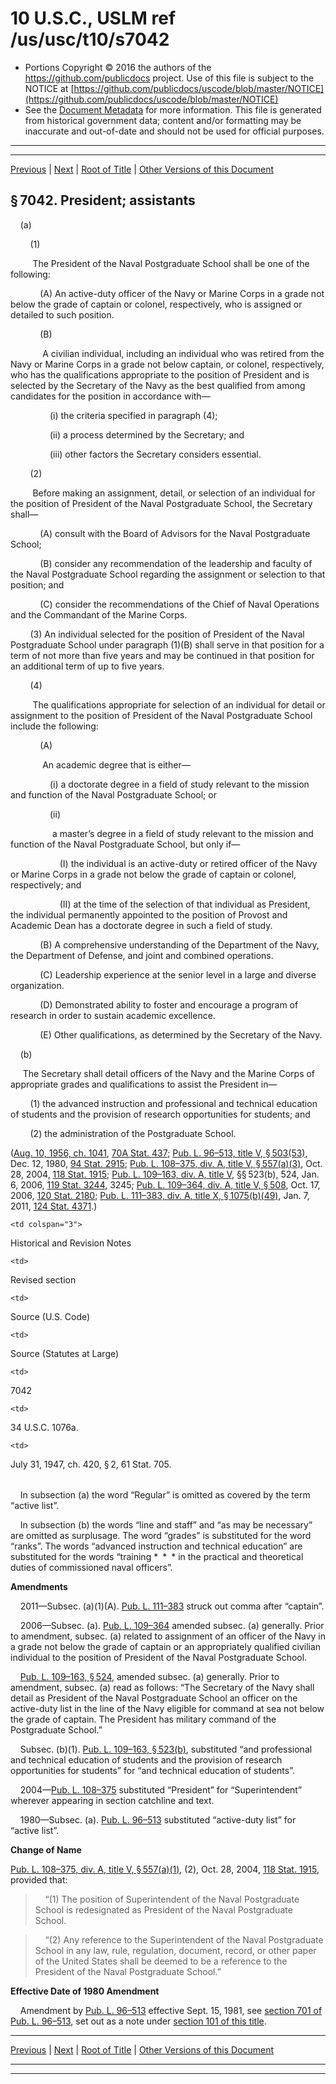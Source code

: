 ---
---

# 10 U.S.C., USLM ref /us/usc/t10/s7042

* Portions Copyright © 2016 the authors of the https://github.com/publicdocs project.
  Use of this file is subject to the NOTICE at [https://github.com/publicdocs/uscode/blob/master/NOTICE](https://github.com/publicdocs/uscode/blob/master/NOTICE)
* See the [Document Metadata](././../../../../../..//README.md) for more information.
  This file is generated from historical government data; content and/or formatting may be inaccurate and out-of-date and should not be used for official purposes.

----------
----------

[Previous](./../../../../../..//us/usc/t10/stC/ptIII/ch605/m__us_usc_t10_s7041.md) | [Next](./../../../../../..//us/usc/t10/stC/ptIII/ch605/m__us_usc_t10_s7043.md) | [Root of Title](./../../../../../../) | [Other Versions of this Document](https://publicdocs.github.io/go/links?ns=uslm&ref=%2Fus%2Fusc%2Ft10%2Fs7042)

## § 7042. President; assistants

    (a)

        (1)

         The President of the Naval Postgraduate School shall be one of the following:

            (A) An active-duty officer of the Navy or Marine Corps in a grade not below the grade of captain or colonel, respectively, who is assigned or detailed to such position.

            (B)

             A civilian individual, including an individual who was retired from the Navy or Marine Corps in a grade not below captain, or colonel, respectively, who has the qualifications appropriate to the position of President and is selected by the Secretary of the Navy as the best qualified from among candidates for the position in accordance with—

                (i) the criteria specified in paragraph (4);

                (ii) a process determined by the Secretary; and

                (iii) other factors the Secretary considers essential.

        (2)

         Before making an assignment, detail, or selection of an individual for the position of President of the Naval Postgraduate School, the Secretary shall—

            (A) consult with the Board of Advisors for the Naval Postgraduate School;

            (B) consider any recommendation of the leadership and faculty of the Naval Postgraduate School regarding the assignment or selection to that position; and

            (C) consider the recommendations of the Chief of Naval Operations and the Commandant of the Marine Corps.

        (3) An individual selected for the position of President of the Naval Postgraduate School under paragraph (1)(B) shall serve in that position for a term of not more than five years and may be continued in that position for an additional term of up to five years.

        (4)

         The qualifications appropriate for selection of an individual for detail or assignment to the position of President of the Naval Postgraduate School include the following:

            (A)

             An academic degree that is either—

                (i) a doctorate degree in a field of study relevant to the mission and function of the Naval Postgraduate School; or

                (ii)

                 a master’s degree in a field of study relevant to the mission and function of the Naval Postgraduate School, but only if—

                    (I) the individual is an active-duty or retired officer of the Navy or Marine Corps in a grade not below the grade of captain or colonel, respectively; and

                    (II) at the time of the selection of that individual as President, the individual permanently appointed to the position of Provost and Academic Dean has a doctorate degree in such a field of study.

            (B) A comprehensive understanding of the Department of the Navy, the Department of Defense, and joint and combined operations.

            (C) Leadership experience at the senior level in a large and diverse organization.

            (D) Demonstrated ability to foster and encourage a program of research in order to sustain academic excellence.

            (E) Other qualifications, as determined by the Secretary of the Navy.

    (b)

     The Secretary shall detail officers of the Navy and the Marine Corps of appropriate grades and qualifications to assist the President in—

        (1) the advanced instruction and professional and technical education of students and the provision of research opportunities for students; and

        (2) the administration of the Postgraduate School.

([Aug. 10, 1956, ch. 1041][/us/act/1956-08-10/ch1041], [70A Stat. 437][/us/stat/70A/437]; [Pub. L. 96–513, title V, § 503(53)][/us/pl/96/513/s503/53], Dec. 12, 1980, [94 Stat. 2915][/us/stat/94/2915]; [Pub. L. 108–375, div. A, title V, § 557(a)(3)][/us/pl/108/375/s557/a/3], Oct. 28, 2004, [118 Stat. 1915][/us/stat/118/1915]; [Pub. L. 109–163, div. A, title V][/us/pl/109/163], §§ 523(b), 524, Jan. 6, 2006, [119 Stat. 3244][/us/stat/119/3244], 3245; [Pub. L. 109–364, div. A, title V, § 508][/us/pl/109/364/s508], Oct. 17, 2006, [120 Stat. 2180][/us/stat/120/2180]; [Pub. L. 111–383, div. A, title X, § 1075(b)(49)][/us/pl/111/383/s1075/b/49], Jan. 7, 2011, [124 Stat. 4371][/us/stat/124/4371].)

<table>

  <tr>

    <td colspan="3"> 

Historical and Revision Notes  </td>

  </tr>

  <tr>

    <td> 

Revised section  </td>

    <td> 

Source (U.S. Code)  </td>

    <td> 

Source (Statutes at Large)  </td>

  </tr>

  <tr>

    <td> 

7042  </td>

    <td> 

34 U.S.C. 1076a.  </td>

    <td> 

July 31, 1947, ch. 420, § 2, 61 Stat. 705.  </td>

  </tr>

</table>

    In subsection (a) the word “Regular” is omitted as covered by the term “active list”.

    In subsection (b) the words “line and staff” and “as may be necessary” are omitted as surplusage. The word “grades” is substituted for the word “ranks”. The words “advanced instruction and technical education” are substituted for the words “training \* \* \* in the practical and theoretical duties of commissioned naval officers”.

 __Amendments__ 

    2011—Subsec. (a)(1)(A). [Pub. L. 111–383][/us/pl/111/383] struck out comma after “captain”.

    2006—Subsec. (a). [Pub. L. 109–364][/us/pl/109/364] amended subsec. (a) generally. Prior to amendment, subsec. (a) related to assignment of an officer of the Navy in a grade not below the grade of captain or an appropriately qualified civilian individual to the position of President of the Naval Postgraduate School.

    [Pub. L. 109–163, § 524][/us/pl/109/163/s524], amended subsec. (a) generally. Prior to amendment, subsec. (a) read as follows: “The Secretary of the Navy shall detail as President of the Naval Postgraduate School an officer on the active-duty list in the line of the Navy eligible for command at sea not below the grade of captain. The President has military command of the Postgraduate School.”

    Subsec. (b)(1). [Pub. L. 109–163, § 523(b)][/us/pl/109/163/s523/b], substituted “and professional and technical education of students and the provision of research opportunities for students” for “and technical education of students”.

    2004—[Pub. L. 108–375][/us/pl/108/375] substituted “President” for “Superintendent” wherever appearing in section catchline and text.

    1980—Subsec. (a). [Pub. L. 96–513][/us/pl/96/513] substituted “active-duty list” for “active list”.

 __Change of Name__ 

[Pub. L. 108–375, div. A, title V, § 557(a)(1)][/us/pl/108/375/s557/a/1], (2), Oct. 28, 2004, [118 Stat. 1915][/us/stat/118/1915], provided that:

>     “(1) The position of Superintendent of the Naval Postgraduate School is redesignated as President of the Naval Postgraduate School.

>     “(2) Any reference to the Superintendent of the Naval Postgraduate School in any law, rule, regulation, document, record, or other paper of the United States shall be deemed to be a reference to the President of the Naval Postgraduate School.”

 __Effective Date of 1980 Amendment__ 

    Amendment by [Pub. L. 96–513][/us/pl/96/513] effective Sept. 15, 1981, see [section 701 of Pub. L. 96–513][/us/pl/96/513/s701], set out as a note under [section 101 of this title][/us/usc/t10/s101].

----------

[Previous](./../../../../../..//us/usc/t10/stC/ptIII/ch605/m__us_usc_t10_s7041.md) | [Next](./../../../../../..//us/usc/t10/stC/ptIII/ch605/m__us_usc_t10_s7043.md) | [Root of Title](./../../../../../../) | [Other Versions of this Document](https://publicdocs.github.io/go/links?ns=uslm&ref=%2Fus%2Fusc%2Ft10%2Fs7042)

----------
----------

[/us/act/1956-08-10/ch1041]: https://publicdocs.github.io/go/links?ns=uslm&ref=%2Fus%2Fact%2F1956-08-10%2Fch1041
[/us/stat/70A/437]: https://publicdocs.github.io/go/links?ns=uslm&ref=%2Fus%2Fstat%2F70A%2F437
[/us/pl/96/513/s503/53]: https://publicdocs.github.io/go/links?ns=uslm&ref=%2Fus%2Fpl%2F96%2F513%2Fs503%2F53
[/us/stat/94/2915]: https://publicdocs.github.io/go/links?ns=uslm&ref=%2Fus%2Fstat%2F94%2F2915
[/us/pl/108/375/s557/a/3]: https://publicdocs.github.io/go/links?ns=uslm&ref=%2Fus%2Fpl%2F108%2F375%2Fs557%2Fa%2F3
[/us/stat/118/1915]: https://publicdocs.github.io/go/links?ns=uslm&ref=%2Fus%2Fstat%2F118%2F1915
[/us/pl/109/163]: https://publicdocs.github.io/go/links?ns=uslm&ref=%2Fus%2Fpl%2F109%2F163
[/us/stat/119/3244]: https://publicdocs.github.io/go/links?ns=uslm&ref=%2Fus%2Fstat%2F119%2F3244
[/us/pl/109/364/s508]: https://publicdocs.github.io/go/links?ns=uslm&ref=%2Fus%2Fpl%2F109%2F364%2Fs508
[/us/stat/120/2180]: https://publicdocs.github.io/go/links?ns=uslm&ref=%2Fus%2Fstat%2F120%2F2180
[/us/pl/111/383/s1075/b/49]: https://publicdocs.github.io/go/links?ns=uslm&ref=%2Fus%2Fpl%2F111%2F383%2Fs1075%2Fb%2F49
[/us/stat/124/4371]: https://publicdocs.github.io/go/links?ns=uslm&ref=%2Fus%2Fstat%2F124%2F4371
[/us/pl/111/383]: https://publicdocs.github.io/go/links?ns=uslm&ref=%2Fus%2Fpl%2F111%2F383
[/us/pl/109/364]: https://publicdocs.github.io/go/links?ns=uslm&ref=%2Fus%2Fpl%2F109%2F364
[/us/pl/109/163/s524]: https://publicdocs.github.io/go/links?ns=uslm&ref=%2Fus%2Fpl%2F109%2F163%2Fs524
[/us/pl/109/163/s523/b]: https://publicdocs.github.io/go/links?ns=uslm&ref=%2Fus%2Fpl%2F109%2F163%2Fs523%2Fb
[/us/pl/108/375]: https://publicdocs.github.io/go/links?ns=uslm&ref=%2Fus%2Fpl%2F108%2F375
[/us/pl/96/513]: https://publicdocs.github.io/go/links?ns=uslm&ref=%2Fus%2Fpl%2F96%2F513
[/us/pl/108/375/s557/a/1]: https://publicdocs.github.io/go/links?ns=uslm&ref=%2Fus%2Fpl%2F108%2F375%2Fs557%2Fa%2F1
[/us/stat/118/1915]: https://publicdocs.github.io/go/links?ns=uslm&ref=%2Fus%2Fstat%2F118%2F1915
[/us/pl/96/513]: https://publicdocs.github.io/go/links?ns=uslm&ref=%2Fus%2Fpl%2F96%2F513
[/us/pl/96/513/s701]: https://publicdocs.github.io/go/links?ns=uslm&ref=%2Fus%2Fpl%2F96%2F513%2Fs701
[/us/usc/t10/s101]: https://publicdocs.github.io/go/links?ns=uslm&ref=%2Fus%2Fusc%2Ft10%2Fs101


